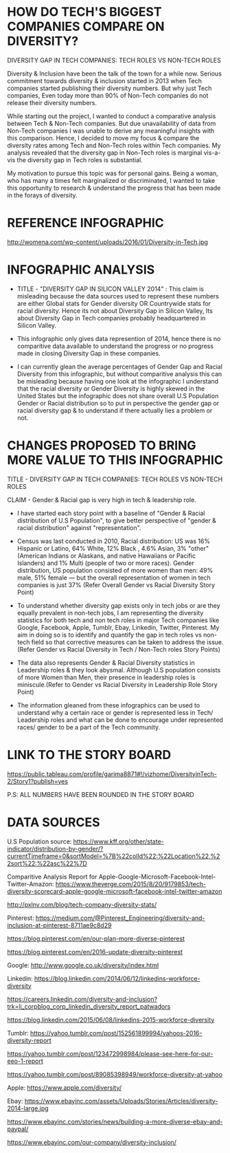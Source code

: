# HOW DO TECH'S BIGGEST COMPANIES COMPARE ON DIVERSITY?

DIVERSITY GAP IN TECH COMPANIES: TECH ROLES VS NON-TECH ROLES

Diversity & Inclusion have been the talk of the town for a while now. Serious commitment towards diversity & inclusion started in 2013 when Tech companies started publishing their diversity numbers. But why just Tech companies, Even today more than 90% of Non-Tech companies do not release their diversity numbers. 

While starting out the project, I wanted to conduct a comparative analysis between Tech & Non-Tech companies. But due unavailability of data from Non-Tech companies I was unable to derive any meaningful insights with this comparison. 
Hence, I decided to move my focus & compare the diversity rates among Tech and Non-Tech roles within Tech companies. My analysis revealed that the diversity gap in Non-Tech roles is marginal vis-a-vis the diversity gap in Tech roles is substantial.

My motivation to pursue this topic was for personal gains. Being a woman, who has many a times felt marginalized or discriminated, I wanted to take this opportunity to research & understand the progress that has been made in the forays of diversity. 


# REFERENCE INFOGRAPHIC

http://womena.com/wp-content/uploads/2016/01/Diversity-in-Tech.jpg

# INFOGRAPHIC ANALYSIS

- TITLE - "DIVERSITY GAP IN SILICON VALLEY 2014" :
This claim is misleading because the data sources used to represent these numbers are either Global stats for Gender    diversity OR Countrywide stats for racial diversity. Hence its not about Diversity Gap in Silicon Valley, Its about Diversity Gap in Tech companies probably headquartered in Silicon Valley.
  
- This infographic only gives data represention of 2014, hence there is no comparitive data available to understand the progress or no progress made in closing Diversity Gap in these companies.

- I can currently glean the average percentages of Gender Gap and Racial Diversity from this infographic, but without comparitive analysis this can be misleading because having one look at the infographic I understand that the racial diversity or Gender Diversity is highly skewed in the United States but the infographic does not share overall U.S Population Gender or Racial distribution so to put in perspective the gender gap or racial diversity gap & to understand if there actually lies a problem or not.

# CHANGES PROPOSED TO BRING MORE VALUE TO THIS INFOGRAPHIC

TITLE - DIVERSITY GAP IN TECH COMPANIES: TECH ROLES VS NON-TECH ROLES

CLAIM - Gender & Racial gap is very high in tech & leadership role. 

- I have started each story point with a baseline of "Gender & Racial distribution of U.S Population", to give better perspective of "gender & racial distribution" against "representation". 

- Census was last conducted in 2010, 
Racial distribution: US was 16% Hispanic or Latino, 64% White, 12% Black , 4.6% Asian, 3% "other"(American Indians or Alaskans, and native Hawaiians or Pacific Islanders) and 1% Multi (people of two or more races).
Gender distribution, US population consisted of more women than men: 49% male, 51% female — but the overall representation of women in tech companies is just 37% (Refer Overall Gender vs Racial Diversity Story Point)

- To understand whether diversity gap exists only in tech jobs or are they equally prevalent in non-tech jobs, I am representing the diversity statistics for both tech and non tech roles in major Tech companies like Google, Facebook, Apple, Tumblr, Ebay, Linkedin, Twitter, Pinterest.
My aim in doing so is to identify and quantify the gap in tech roles vs non-tech field so that corrective measures can be taken to address the issue.
(Refer Gender vs Racial Diversity in Tech / Non-Tech roles Story Points)

- The data also represents Gender & Racial Diversity statistics in Leadership roles & they look abysmal. Although U.S population consists of more Women than Men, their presence in leadership roles is miniscule.(Refer to Gender vs Racial Diversity in Leadership Role Story Point)

- The information gleaned from these infographics can be used to understand why a certain race or gender is represented less in Tech/ Leadership roles and what can be done to encourage under represented races/ gender to be a part of the Tech community.

# LINK TO THE STORY BOARD 

https://public.tableau.com/profile/garima8871#!/vizhome/DiversityinTech-2/Story1?publish=yes

P.S: ALL NUMBERS HAVE BEEN ROUNDED IN THE STORY BOARD


# DATA SOURCES
U.S Population source: 
https://www.kff.org/other/state-indicator/distribution-by-gender/?currentTimeframe=0&sortModel=%7B%22colId%22:%22Location%22,%22sort%22:%22asc%22%7D

Comparitive Analysis Report for Apple-Google-Microsoft-Facebook-Intel-Twitter-Amazon:
https://www.theverge.com/2015/8/20/9179853/tech-diversity-scorecard-apple-google-microsoft-facebook-intel-twitter-amazon

http://pxlnv.com/blog/tech-company-diversity-stats/

Pinterest:
https://medium.com/@Pinterest_Engineering/diversity-and-inclusion-at-pinterest-8711ae9c8d29

https://blog.pinterest.com/en/our-plan-more-diverse-pinterest

https://blog.pinterest.com/en/2016-update-diversity-pinterest

Google:
http://www.google.co.uk/diversity/index.html

Linkedin:
https://blog.linkedin.com/2014/06/12/linkedins-workforce-diversity

https://careers.linkedin.com/diversity-and-inclusion?trk=li_corpblog_corp_linkedin_diversity_report_patwadors

https://blog.linkedin.com/2015/06/08/linkedins-2015-workforce-diversity

Tumblr:
https://yahoo.tumblr.com/post/152561899994/yahoos-2016-diversity-report

https://yahoo.tumblr.com/post/123472998984/please-see-here-for-our-eeo-1-report

https://yahoo.tumblr.com/post/89085398949/workforce-diversity-at-yahoo

Apple:
https://www.apple.com/diversity/

Ebay:
https://www.ebayinc.com/assets/Uploads/Stories/Articles/diversity-2014-large.jpg

https://www.ebayinc.com/stories/news/building-a-more-diverse-ebay-and-paypal/

https://www.ebayinc.com/our-company/diversity-inclusion/


